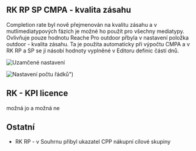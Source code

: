 ﻿---
categories: [fenix]
layout: fenix
---
## RK RP SP CMPA - kvalita zásahu 
Completion rate byl nově přejmenován na kvalitu zásahu a v mutlimediatypových fázích je možné ho použít pro všechny mediatypy. Ovlivňuje pouze hodnotu Reache 
Pro outdoor přbyla v nastavení položka outdoor - kvalita zásahu. Ta je použita automaticky při výpočtu CMPA a v RK RP a SP se jí násobí hodnoty vyplněné v Editoru definic částí dnů.  

![Uzamčené nastavení]({{site.url}}/data/kvalitazasahuprovse.PNG "xxx")

![Nastavení počtu řádků")]({{site.url}}/data/nastavenikvalityotudoor.PNG "xxx")

## RK - KPI licence
možná jo a možná ne


## Ostatní

<ul>
	<li>RK RP - v Souhrnu přibyl ukazatel CPP nákupní cílové skupiny</li>
	
</ul>








